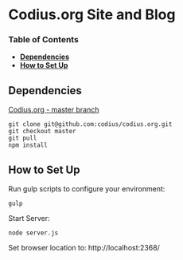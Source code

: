 # Codius.org Site and Blog

### Table of Contents
- **[Dependencies](#dependencies)**
- **[How to Set Up](#how-to-set-up)**

## Dependencies
[Codius.org - master branch](https://github.com/codius/codius.org/tree/master)

```
git clone git@github.com:codius/codius.org.git
git checkout master
git pull
npm install
```

## How to Set Up

Run gulp scripts to configure your environment:

```
gulp
```

Start Server:

```
node server.js
```

Set browser location to: http://localhost:2368/

